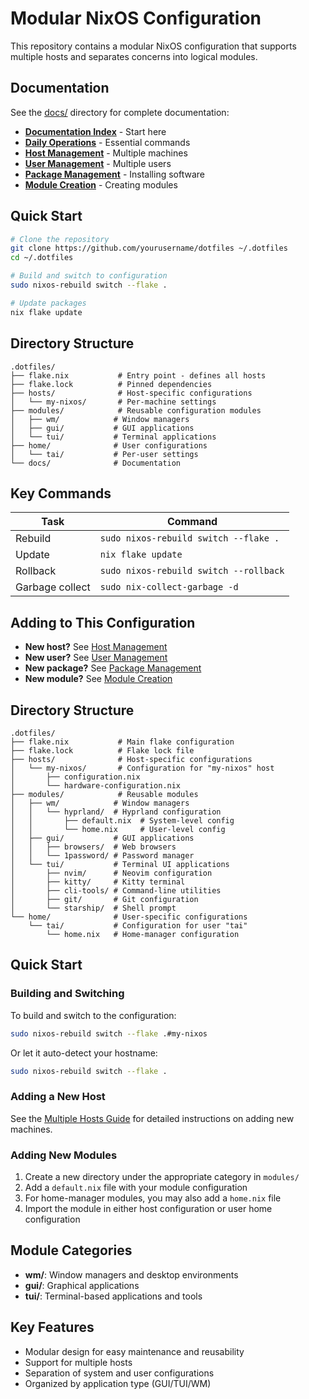 # Modular NixOS Configuration

This repository contains a modular NixOS configuration that supports multiple hosts and separates concerns into logical modules.

## Documentation

See the [docs/](docs/) directory for complete documentation:

- **[Documentation Index](docs/README.md)** - Start here
- **[Daily Operations](docs/01-daily-operations.md)** - Essential commands
- **[Host Management](docs/02-host-management.md)** - Multiple machines
- **[User Management](docs/03-user-management.md)** - Multiple users
- **[Package Management](docs/04-package-management.md)** - Installing software
- **[Module Creation](docs/05-module-creation.md)** - Creating modules

## Quick Start

```bash
# Clone the repository
git clone https://github.com/yourusername/dotfiles ~/.dotfiles
cd ~/.dotfiles

# Build and switch to configuration
sudo nixos-rebuild switch --flake .

# Update packages
nix flake update
```

## Directory Structure

```
.dotfiles/
├── flake.nix           # Entry point - defines all hosts
├── flake.lock          # Pinned dependencies
├── hosts/              # Host-specific configurations
│   └── my-nixos/       # Per-machine settings
├── modules/            # Reusable configuration modules
│   ├── wm/            # Window managers
│   ├── gui/           # GUI applications
│   └── tui/           # Terminal applications
├── home/              # User configurations
│   └── tai/           # Per-user settings
└── docs/              # Documentation
```

## Key Commands

| Task            | Command                                |
| --------------- | -------------------------------------- |
| Rebuild         | `sudo nixos-rebuild switch --flake .`  |
| Update          | `nix flake update`                     |
| Rollback        | `sudo nixos-rebuild switch --rollback` |
| Garbage collect | `sudo nix-collect-garbage -d`          |

## Adding to This Configuration

- **New host?** See [Host Management](docs/02-host-management.md)
- **New user?** See [User Management](docs/03-user-management.md)
- **New package?** See [Package Management](docs/04-package-management.md)
- **New module?** See [Module Creation](docs/05-module-creation.md)

## Directory Structure

```
.dotfiles/
├── flake.nix           # Main flake configuration
├── flake.lock          # Flake lock file
├── hosts/              # Host-specific configurations
│   └── my-nixos/       # Configuration for "my-nixos" host
│       ├── configuration.nix
│       └── hardware-configuration.nix
├── modules/            # Reusable modules
│   ├── wm/            # Window managers
│   │   └── hyprland/  # Hyprland configuration
│   │       ├── default.nix  # System-level config
│   │       └── home.nix     # User-level config
│   ├── gui/           # GUI applications
│   │   ├── browsers/  # Web browsers
│   │   └── 1password/ # Password manager
│   └── tui/           # Terminal UI applications
│       ├── nvim/      # Neovim configuration
│       ├── kitty/     # Kitty terminal
│       ├── cli-tools/ # Command-line utilities
│       ├── git/       # Git configuration
│       └── starship/  # Shell prompt
└── home/              # User-specific configurations
    └── tai/           # Configuration for user "tai"
        └── home.nix   # Home-manager configuration
```

## Quick Start

### Building and Switching

To build and switch to the configuration:

```bash
sudo nixos-rebuild switch --flake .#my-nixos
```

Or let it auto-detect your hostname:

```bash
sudo nixos-rebuild switch --flake .
```

### Adding a New Host

See the [Multiple Hosts Guide](docs/multiple-hosts-guide.md) for detailed instructions on adding new machines.

### Adding New Modules

1. Create a new directory under the appropriate category in `modules/`
2. Add a `default.nix` file with your module configuration
3. For home-manager modules, you may also add a `home.nix` file
4. Import the module in either host configuration or user home configuration

## Module Categories

- **wm/**: Window managers and desktop environments
- **gui/**: Graphical applications
- **tui/**: Terminal-based applications and tools

## Key Features

- Modular design for easy maintenance and reusability
- Support for multiple hosts
- Separation of system and user configurations
- Organized by application type (GUI/TUI/WM)

